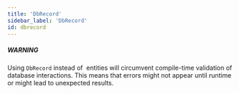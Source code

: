 ```yaml
---
title: 'DbRecord'
sidebar_label: 'DbRecord'
id: dbrecord
---
```



##### WARNING

Using `DbRecord` instead of [](/database/data-types/views-entities/) entities will circumvent compile-time validation of database interactions. This means that errors might not appear until runtime or might lead to unexpected results.
